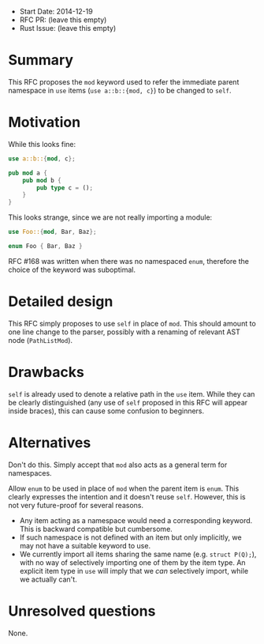 - Start Date: 2014-12-19
- RFC PR: (leave this empty)
- Rust Issue: (leave this empty)

# Summary

This RFC proposes the `mod` keyword used to refer
the immediate parent namespace in `use` items (`use a::b::{mod, c}`)
to be changed to `self`.

# Motivation

While this looks fine:

````rust
use a::b::{mod, c};

pub mod a {
    pub mod b {
        pub type c = ();
    }
}
````

This looks strange, since we are not really importing a module:

````rust
use Foo::{mod, Bar, Baz};

enum Foo { Bar, Baz }
````

RFC #168 was written when there was no namespaced `enum`,
therefore the choice of the keyword was suboptimal.

# Detailed design

This RFC simply proposes to use `self` in place of `mod`.
This should amount to one line change to the parser,
possibly with a renaming of relevant AST node (`PathListMod`).

# Drawbacks

`self` is already used to denote a relative path in the `use` item.
While they can be clearly distinguished
(any use of `self` proposed in this RFC will appear inside braces),
this can cause some confusion to beginners.

# Alternatives

Don't do this.
Simply accept that `mod` also acts as a general term for namespaces.

Allow `enum` to be used in place of `mod` when the parent item is `enum`.
This clearly expresses the intention and it doesn't reuse `self`.
However, this is not very future-proof for several reasons.

* Any item acting as a namespace would need a corresponding keyword.
  This is backward compatible but cumbersome.
* If such namespace is not defined with an item but only implicitly,
  we may not have a suitable keyword to use.
* We currently import all items sharing the same name (e.g. `struct P(Q);`),
  with no way of selectively importing one of them by the item type.
  An explicit item type in `use` will imply that we *can* selectively import,
  while we actually can't.

# Unresolved questions

None.
